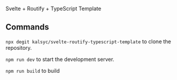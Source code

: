 Svelte + Routify + TypeScript Template

## Commands

`npx degit kalsyc/svelte-routify-typescript-template` to clone the repository.

`npm run dev` to start the development server. 

`npm run build` to build
